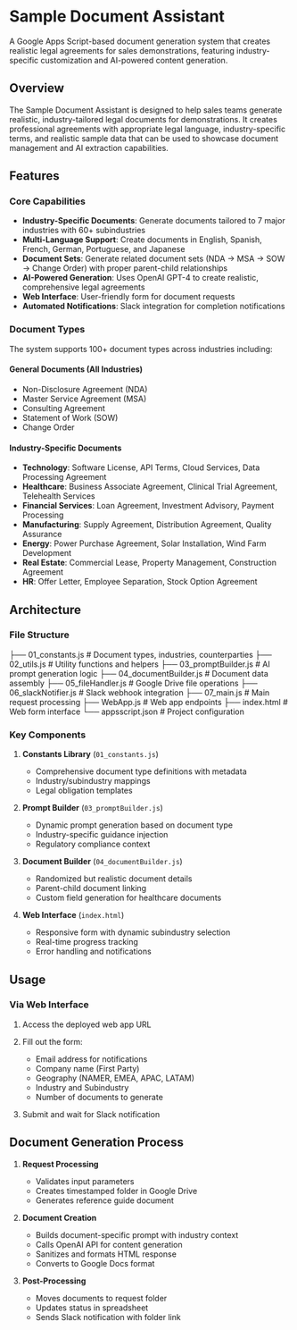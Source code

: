 # Sample Document Assistant

A Google Apps Script-based document generation system that creates realistic legal agreements for sales demonstrations, featuring industry-specific customization and AI-powered content generation.

## Overview

The Sample Document Assistant is designed to help sales teams generate realistic, industry-tailored legal documents for demonstrations. It creates professional agreements with appropriate legal language, industry-specific terms, and realistic sample data that can be used to showcase document management and AI extraction capabilities.

## Features

### Core Capabilities
- **Industry-Specific Documents**: Generate documents tailored to 7 major industries with 60+ subindustries
- **Multi-Language Support**: Create documents in English, Spanish, French, German, Portuguese, and Japanese
- **Document Sets**: Generate related document sets (NDA → MSA → SOW → Change Order) with proper parent-child relationships
- **AI-Powered Generation**: Uses OpenAI GPT-4 to create realistic, comprehensive legal agreements
- **Web Interface**: User-friendly form for document requests
- **Automated Notifications**: Slack integration for completion notifications

### Document Types

The system supports 100+ document types across industries including:

#### General Documents (All Industries)
- Non-Disclosure Agreement (NDA)
- Master Service Agreement (MSA)
- Consulting Agreement
- Statement of Work (SOW)
- Change Order

#### Industry-Specific Documents
- **Technology**: Software License, API Terms, Cloud Services, Data Processing Agreement
- **Healthcare**: Business Associate Agreement, Clinical Trial Agreement, Telehealth Services
- **Financial Services**: Loan Agreement, Investment Advisory, Payment Processing
- **Manufacturing**: Supply Agreement, Distribution Agreement, Quality Assurance
- **Energy**: Power Purchase Agreement, Solar Installation, Wind Farm Development
- **Real Estate**: Commercial Lease, Property Management, Construction Agreement
- **HR**: Offer Letter, Employee Separation, Stock Option Agreement

## Architecture

### File Structure
├── 01_constants.js          # Document types, industries, counterparties
├── 02_utils.js              # Utility functions and helpers
├── 03_promptBuilder.js      # AI prompt generation logic
├── 04_documentBuilder.js    # Document data assembly
├── 05_fileHandler.js        # Google Drive file operations
├── 06_slackNotifier.js      # Slack webhook integration
├── 07_main.js               # Main request processing
├── WebApp.js                # Web app endpoints
├── index.html               # Web form interface
└── appsscript.json          # Project configuration

### Key Components

1. **Constants Library** (`01_constants.js`)
   - Comprehensive document type definitions with metadata
   - Industry/subindustry mappings
   - Legal obligation templates

2. **Prompt Builder** (`03_promptBuilder.js`)
   - Dynamic prompt generation based on document type
   - Industry-specific guidance injection
   - Regulatory compliance context

3. **Document Builder** (`04_documentBuilder.js`)
   - Randomized but realistic document details
   - Parent-child document linking
   - Custom field generation for healthcare documents

4. **Web Interface** (`index.html`)
   - Responsive form with dynamic subindustry selection
   - Real-time progress tracking
   - Error handling and notifications

## Usage

### Via Web Interface
1. Access the deployed web app URL
2. Fill out the form:
   - Email address for notifications
   - Company name (First Party)
   - Geography (NAMER, EMEA, APAC, LATAM)
   - Industry and Subindustry
   - Number of documents to generate

3. Submit and wait for Slack notification

## Document Generation Process

1. **Request Processing**
   - Validates input parameters
   - Creates timestamped folder in Google Drive
   - Generates reference guide document

2. **Document Creation**
   - Builds document-specific prompt with industry context
   - Calls OpenAI API for content generation
   - Sanitizes and formats HTML response
   - Converts to Google Docs format

3. **Post-Processing**
   - Moves documents to request folder
   - Updates status in spreadsheet
   - Sends Slack notification with folder link